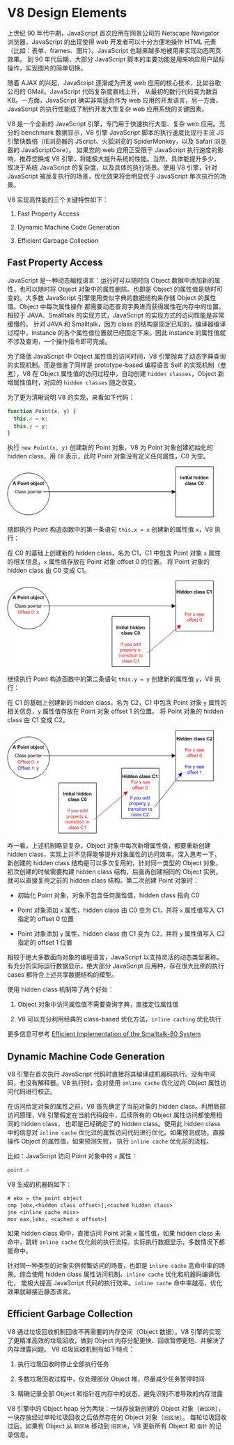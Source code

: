 # V8 Design Elements

上世纪 90 年代中期，JavaScript 首次应用在网景公司的 Netscape Navigator 浏览器，JavaScript 的出现使得 web
开发者可以十分方便地操作 HTML 元素（比如：表单、frames、图片）。JavaScript 也越来越多地被用来实现动态网页效果。
到 90 年代后期，大部分 JavaScript 脚本的主要功能是用来响应用户鼠标操作，实现图片的简单切换。

随着 AJAX 的兴起，JavaScript 逐渐成为开发 web 应用的核心技术，比如谷歌公司的 GMail。JavaScript 代码复杂度直线上升，
从最初的数行代码变为数百 KB。一方面，JavaScript 确实非常适合作为 web 应用的开发语言，另一方面，JavaScript
的执行性能成了制约开发大型复杂 web 应用系统的关键因素。

V8 是一个全新的 JavaScript 引擎，专门用于快速执行大型、复杂 web 应用。充分的 benchmark 数据显示，V8 引擎 JavaScript
脚本的执行速度比现行主流 JS 引擎快数倍（IE浏览器的 JScript、火狐浏览的 SpiderMonkey，以及 Safari 浏览器的 JavaScriptCore）。
如果您的 web 应用正受限于 JavaScript 执行速度的影响，推荐您换成 V8 引擎，将能极大提升系统的性能。当然，具体能提升多少，
取决于系统 JavaScript 的复杂度，以及具体的执行场景。使用 V8 引擎，针对 JavaScript 被反复执行的场景，优化效果将会明显优于
JavaScript 单次执行的场景。

V8 实现高性能的三个关键特性如下：

1. Fast Property Access

2. Dynamic Machine Code Generation

3. Efficient Garbage Collection

## Fast Property Access

JavaScript 是一种动态编程语言：运行时可以随时向 Object 数据中添加新的属性，也可以随时将 Object 对象中的属性删除。也即是
Object 的属性值是随时可变的。大多数 JavaScript 引擎使用类似字典的数据结构来存储 Object 的属性值。Object 中每次属性操作
都需要动态查询字典进而获得属性在内存中的位置。相较于 JAVA、Smalltalk 的实现方式，JavaScript 的实现方式的访问性能是非常缓慢的。
针对 JAVA 和 Smalltalk，因为 class 的结构是固定已知的，编译器编译过程中，instance 的各个属性值位置就已经固定下来。因此
instance 的属性值就不涉及查询，一个操作指令即可完成。

为了降低 JavaScript 中 Object 属性值的访问时间，V8 引擎抛弃了动态字典查询的实现机制。而是借鉴了同样是 prototype-based
编程语言 Self 的实现机制（[参考](http://research.sun.com/self/papers/implementation.html)），V8 在 Object
属性值的访问过程中，自动创建 `hidden classes`，Object 新增属性值时，对应的 `hidden classes` 随之改变。

为了更为清晰说明 V8 的实现，来看如下代码：

```js
function Point(x, y) {
  this.x = x;
  this.y = y;
}
```

执行 `new Point(x, y)` 创建新的 Point 对象，V8 为 Point 对象创建初始化的 hidden class，用 `C0` 表示，此时 Point
对象没有定义任何属性，C0 为空。

![C0](./img/map_trans_a.png)

随即执行 Point 构造函数中的第一条语句 `this.x = x` 创建新的属性值 `x`，V8 执行：

在 C0 的基础上创建新的 hidden class，名为 C1，C1 中包含 Point 对象 `x` 属性的相关信息，`x` 属性值存放在 Point 对象 offset 0 的位置。
将 Point 对象的 hidden class 由 C0 变成 C1。

![C1](./img/map_trans_b.png)

继续执行 Point 构造函数中的第二条语句 `this.y = y` 创建新的属性值 `y`，V8 执行：

在 C1 的基础上创建新的 hidden class，名为 C2，C1 中包含 Point 对象 `y` 属性的相关信息，`y` 属性值存放在 Point 对象 offset 1 的位置。
将 Point 对象的 hidden class 由 C1 变成 C2。

![C2](./img/map_trans_c.png)

咋一看，上述机制略显复杂，Object 对象中每次新增属性值，都要重新创建 hidden class，实现上并不见得能够提升对象属性的访问效率。深入思考一下，
新创建的 hidden class 结构是可以多次复用的，针对同一类型的 Object 对象，初次创建的时候需要构建 hidden class 结构，后面再创建相同的 Object
实例，就可以直接复用之前的 hidden class 结构。第二次创建 Point 对象时：

* 初始化 Point 对象，对象不包含任何属性值，hidden class 指向 C0

* Point 对象添加 `x` 属性，hidden class 由 C0 变为 C1，并将 `x` 属性值写入 C1 指定的 offset 0 位置

* Point 对象添加 `y` 属性，hidden class 由 C1 变为 C2，并将 `y` 属性值写入 C2 指定的 offset 1 位置

相较于绝大多数面向对象的编程语言，JavaScript 以支持灵活的动态类型著称。有充分的实际运行数据显示，绝大部分 JavaScript 应用种，存在很大比例的执行
cases 都符合上述共享数据结构的模型。

使用 hidden class 机制带了两个好处：

1. Object 对象中访问属性值不需要查询字典，直接定位属性值

2. V8 可以充分利用经典的 class-based 优化方法，`inline caching` 优化执行

更多信息可参考 [Efficient Implementation of the Smalltalk-80 System](http://portal.acm.org/citation.cfm?id=800017.800542)

## Dynamic Machine Code Generation

V8 引擎在首次执行 JavaScript 代码时直接将其编译成机器码执行。没有中间码，也没有解释器。V8 执行时，会对使用 `inline cache` 优化过的 Object 属性访问代码进行校正。

在访问给定对象的属性之前，V8 首先确定了当前对象的 hidden class。利用局部访问原理，V8 引擎假定在当前代码段中，后续所有的 Object 属性访问都使用相同的 hidden class，
也即是已经确定了的 hidden class。使用此 hidden class 中的信息对 `inline cache` 优化过的属性访问代码进行优化。如果预测成功，直接操作 Object 的属性值，如果预测失败，
执行 `inline cache` 优化前的流程。

比如：JavaScript 访问 Point 对象中的 `x` 属性：

```js
point.x
```

V8 生成的机器码如下：

```assembly
# ebx = the point object
cmp [ebx,<hidden class offset>],<cached hidden class>
jne <inline cache miss>
mov eax,[ebx, <cached x offset>]
```

如果 hidden class 命中，直接访问 Point 对象 `x` 属性值，如果 hidden class 未命中，跳转 `inline cache` 优化前的执行流程。实际执行数据显示，多数情况下都能命中。

针对同一种类型的对象实例频繁访问的场景，也即是 `inline cache` 高命中率的场景。综合使用 hidden class 属性访问机制、`inline cache` 优化和机器码编译优化，
能极大提高 JavaScript 代码的执行效率。`inline cache` 命中率越高，优化效果就越接近静态语言。


## Efficient Garbage Collection

V8 通过垃圾回收机制回收不再需要的内存空间（Object 数据）。V8 引擎的实现了更精准高效的垃圾回收，做到 Object 内存分配更快、回收暂停更短、并解决了内存泄露问题。
V8 垃圾回收机制有如下特点：

1. 执行垃圾回收时停止全部执行任务

2. 多数垃圾回收过程中，仅处理部分 Object 堆，尽量减少任务暂停时间

3. 精确记录全部 Object 和指针在内存中的状态，避免识别不准导致的内存泄露

V8 引擎中的 Object heap 分为两块：一块存放新创建的 Object 对象（`新区块`），一块存放经过单轮垃圾回收之后依然存在的 Object 对象（`旧区块`）。
每轮垃圾回收过后，如果有 Object 从 `新区块` 移动到 `旧区块`，V8 更新所有 Object 和 `指针` 的记录信息。
